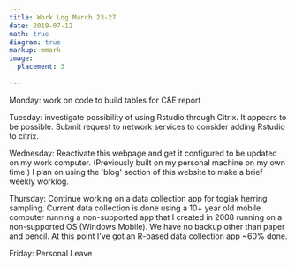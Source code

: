 ```yaml
---
title: Work Log March 23-27
date: 2019-07-12
math: true
diagram: true
markup: mmark
image:
  placement: 3
  
---
```


Monday: work on code to build tables for C&E report

Tuesday: investigate possibility of using Rstudio through Citrix. It appears to be possible. Submit request to network services to consider adding Rstudio to citrix.

Wednesday: Reactivate this webpage and get it configured to be updated on my work computer. (Previously built on my personal machine on my own time.) I plan on using the 'blog' section of this website to make a brief weekly worklog.

Thursday: Continue working on a data collection app for togiak herring sampling. Current data collection is done using a 10+ year old mobile computer running a non-supported app that I created in 2008 running on a non-supported OS (Windows Mobile). We have no backup other than paper and pencil. At this point I've got an R-based data collection app ~60% done.

Friday: Personal Leave

